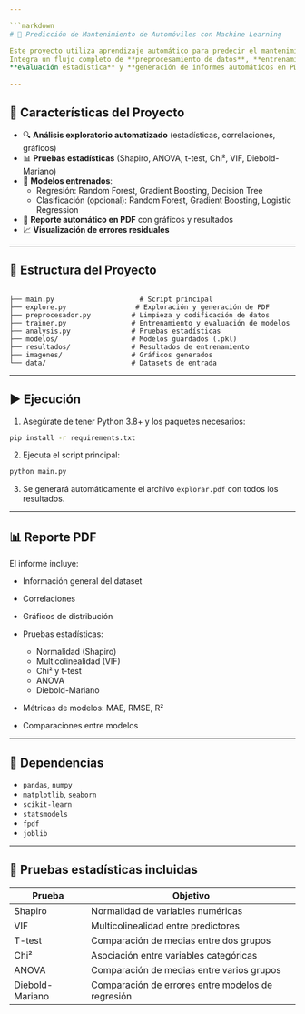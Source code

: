 ```yaml
---

```markdown
# 🚗 Predicción de Mantenimiento de Automóviles con Machine Learning

Este proyecto utiliza aprendizaje automático para predecir el mantenimiento de automóviles.
Integra un flujo completo de **preprocesamiento de datos**, **entrenamiento de modelos**,
**evaluación estadística** y **generación de informes automáticos en PDF**.

---
```


## 🧠 Características del Proyecto

- 🔍 **Análisis exploratorio automatizado** (estadísticas, correlaciones, gráficos)
- 📊 **Pruebas estadísticas** (Shapiro, ANOVA, t-test, Chi², VIF, Diebold-Mariano)
- 🤖 **Modelos entrenados**:
  - Regresión: Random Forest, Gradient Boosting, Decision Tree
  - Clasificación (opcional): Random Forest, Gradient Boosting, Logistic Regression
- 📄 **Reporte automático en PDF** con gráficos y resultados
- 📈 **Visualización de errores residuales**

---

## 📁 Estructura del Proyecto

```

├── main.py                     # Script principal
├── explore.py                 # Exploración y generación de PDF
├── preprocesador.py          # Limpieza y codificación de datos
├── trainer.py                # Entrenamiento y evaluación de modelos
├── analysis.py               # Pruebas estadísticas
├── modelos/                  # Modelos guardados (.pkl)
├── resultados/               # Resultados de entrenamiento
├── imagenes/                 # Gráficos generados
└── data/                     # Datasets de entrada

````

---

## ▶️ Ejecución

1. Asegúrate de tener Python 3.8+ y los paquetes necesarios:

```bash
pip install -r requirements.txt
````

2. Ejecuta el script principal:

```bash
python main.py
```

3. Se generará automáticamente el archivo `explorar.pdf` con todos los resultados.

---

## 📊 Reporte PDF

El informe incluye:

* Información general del dataset
* Correlaciones
* Gráficos de distribución
* Pruebas estadísticas:

  * Normalidad (Shapiro)
  * Multicolinealidad (VIF)
  * Chi² y t-test
  * ANOVA
  * Diebold-Mariano
* Métricas de modelos: MAE, RMSE, R²
* Comparaciones entre modelos

---

## 📌 Dependencias

* `pandas`, `numpy`
* `matplotlib`, `seaborn`
* `scikit-learn`
* `statsmodels`
* `fpdf`
* `joblib`

---

## 🧪 Pruebas estadísticas incluidas

| Prueba          | Objetivo                                          |
| --------------- | ------------------------------------------------- |
| Shapiro         | Normalidad de variables numéricas                 |
| VIF             | Multicolinealidad entre predictores               |
| T-test          | Comparación de medias entre dos grupos            |
| Chi²            | Asociación entre variables categóricas            |
| ANOVA           | Comparación de medias entre varios grupos         |
| Diebold-Mariano | Comparación de errores entre modelos de regresión |


```
